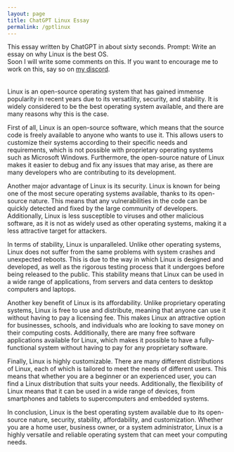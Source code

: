 ```yaml
---
layout: page
title: ChatGPT Linux Essay
permalink: /gptlinux
---
```



  <div id="essay">
    This essay written by ChatGPT in about sixty seconds. Prompt: Write an essay on why Linux is the best OS.<br>
  Soon I will write some comments on this. If you want to encourage me to work on this, say so on <a href="https://discord.gg/HUvtaC8pYw">my discord</a>.<br>
   <br><br> 
  Linux is an open-source operating system that has gained immense popularity in recent years due to its versatility, security, and stability. 
    It is widely considered to be the best operating system available, and there are many reasons why this is the case.

First of all, Linux is an open-source software, which means that the source code is freely available to anyone who wants to use it. 
    This allows users to customize their systems according to their specific needs and requirements, which is not possible with 
    proprietary operating systems such as Microsoft Windows. Furthermore, the open-source nature of Linux makes it easier to debug
    and fix any issues that may arise, as there are many developers who are contributing to its development.

Another major advantage of Linux is its security. Linux is known for being one of the most secure operating systems available,
    thanks to its open-source nature. This means that any vulnerabilities in the code can be quickly detected and fixed by the 
    large community of developers. Additionally, Linux is less susceptible to viruses and other malicious software, as it is 
    not as widely used as other operating systems, making it a less attractive target for attackers.

In terms of stability, Linux is unparalleled. Unlike other operating systems, Linux does not suffer from the same problems with 
    system crashes and unexpected reboots. This is due to the way in which Linux is designed and developed, as well as the 
    rigorous testing process that it undergoes before being released to the public. This stability means that Linux can be 
    used in a wide range of applications, from servers and data centers to desktop computers and laptops.

Another key benefit of Linux is its affordability. Unlike proprietary operating systems, Linux is free to use and distribute, 
    meaning that anyone can use it without having to pay a licensing fee. This makes Linux an attractive option for businesses, 
    schools, and individuals who are looking to save money on their computing costs. Additionally, there are many free software 
    applications available for Linux, which makes it possible to have a fully-functional system without having to pay for any 
    proprietary software.

Finally, Linux is highly customizable. There are many different distributions of Linux, each of which is tailored to meet the 
    needs of different users. This means that whether you are a beginner or an experienced user, you can find a Linux distribution 
    that suits your needs. Additionally, the flexibility of Linux means that it can be used in a wide range of devices, from smartphones 
    and tablets to supercomputers and embedded systems.

In conclusion, Linux is the best operating system available due to its open-source nature, security, stability, affordability, and customization. Whether you are a home user, business owner, or a system administrator, Linux is a highly versatile and reliable operating system that can meet your computing needs.
